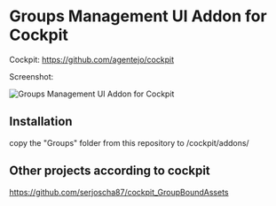 # Groups Management UI Addon for Cockpit

Cockpit: https://github.com/agentejo/cockpit

Screenshot:

![Groups Management UI Addon for Cockpit](https://raw.githubusercontent.com/serjoscha87/cockpit_GROUPS/7d6c2f807602186f785ffdb7b064fce62dbffc06/cockpit_groups.jpg)

## Installation

copy the "Groups" folder from this repository to <your-docroot>/cockpit/addons/

## Other projects according to cockpit
https://github.com/serjoscha87/cockpit_GroupBoundAssets

